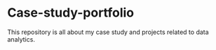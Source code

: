 # Case-study-portfolio
This repository is all about my case study and projects related to data analytics.
